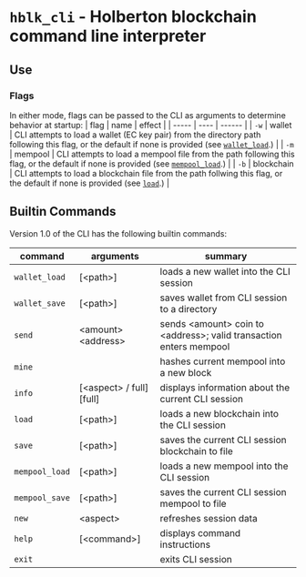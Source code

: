 # `hblk_cli` - Holberton blockchain command line interpreter

## Use

### Flags
In either mode, flags can be passed to the CLI as arguments to determine behavior at startup:
| flag  | name | effect |
| ----- | ---- | ------ |
| `-w` | wallet | CLI attempts to load a wallet (EC key pair) from the directory path following this flag, or the default if none is provided (see [`wallet_load`](#wallet_load-path).) |
| `-m` | mempool | CLI attempts to load a mempool file from the path following this flag, or the default if none is provided (see [`mempool_load`](#mempool_load-path).) |
| `-b` | blockchain | CLI attempts to load a blockchain file from the path follwing this flag, or the default if none is provided (see [`load`](#load-path).) |

## Builtin Commands
Version 1.0 of the CLI has the following builtin commands:

| command | arguments | summary |
| ------- | --------- | ------- |
| `wallet_load` | \[\<path>\] | loads a new wallet into the CLI session |
| `wallet_save` | \[\<path>\] | saves wallet from CLI session to a directory |
| `send` | \<amount> \<address> | sends \<amount> coin to \<address>; valid transaction enters mempool |
| `mine` | | hashes current mempool into a new block |
| `info` | \[\<aspect> / full\] \[full\] | displays information about the current CLI session |
| `load` | \[\<path>\] | loads a new blockchain into the CLI session |
| `save` | \[\<path>\] | saves the current CLI session blockchain to file |
| `mempool_load` | \[\<path>\] | loads a new mempool into the CLI session |
| `mempool_save` | \[\<path>\] | saves the current CLI session mempool to file |
| `new` | \<aspect> | refreshes session data |
| `help` | \[\<command>\] | displays command instructions |
| `exit` | | exits CLI session |

